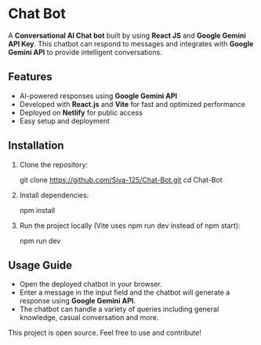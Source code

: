 # Chat Bot

A **Conversational AI Chat bot** built by using **React JS** and **Google Gemini API Key**. This chatbot can respond to messages and integrates with **Google Gemini API** to provide intelligent conversations.

## Features
- AI-powered responses using **Google Gemini API**
- Developed with **React.js** and **Vite** for fast and optimized performance
- Deployed on **Netlify** for public access
- Easy setup and deployment

## Installation
1. Clone the repository:
 
   git clone https://github.com/Siva-125/Chat-Bot.git
   cd Chat-Bot
   
2. Install dependencies:
 
   npm install
   
3. Run the project locally (Vite uses npm run dev instead of npm start):
 
   npm run dev

## Usage Guide
- Open the deployed chatbot in your browser.
- Enter a message in the input field and the chatbot will generate a response using **Google Gemini API**.
- The chatbot can handle a variety of queries including general knowledge, casual conversation and more.

This project is open source. Feel free to use and contribute!
